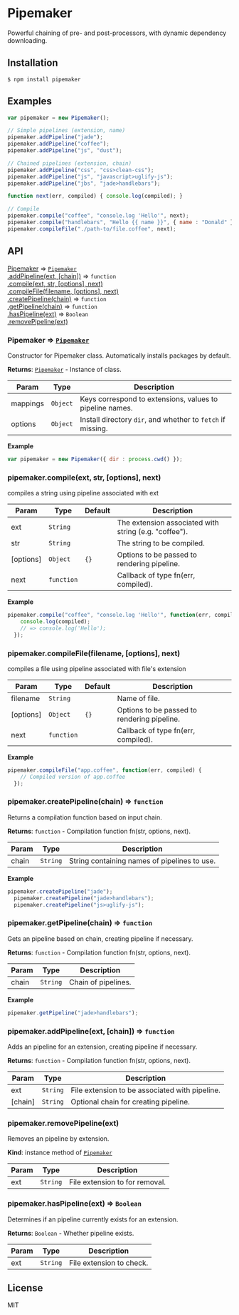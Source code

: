 # Pipemaker

Powerful chaining of pre- and post-processors, with dynamic dependency downloading.


## Installation
```
$ npm install pipemaker
```

## Examples

```js
var pipemaker = new Pipemaker();

// Simple pipelines (extension, name)
pipemaker.addPipeline("jade");
pipemaker.addPipeline("coffee");
pipemaker.addPipeline("js", "dust");

// Chained pipelines (extension, chain)
pipemaker.addPipeline("css", "css>clean-css");
pipemaker.addPipeline("js", "javascript>uglify-js");
pipemaker.addPipeline("jbs", "jade>handlebars");

function next(err, compiled) { console.log(compiled); }

// Compile
pipemaker.compile("coffee", "console.log 'Hello'", next);
pipemaker.compile("handlebars", "Hello {{ name }}", { name : "Donald" }, next);
pipemaker.compileFile("./path-to/file.coffee", next);
```


## API

[Pipemaker](#Pipemaker) ⇒ <code>[Pipemaker](#Pipemaker)</code>  
[.addPipeline(ext, [chain])](#Pipemaker+addPipeline) ⇒ <code>function</code>  
[.compile(ext, str, [options], next)](#Pipemaker+compile)  
[.compileFile(filename, [options], next)](#Pipemaker+compileFile)  
[.createPipeline(chain)](#Pipemaker+createPipeline) ⇒ <code>function</code>  
[.getPipeline(chain)](#Pipemaker+getPipeline) ⇒ <code>function</code>  
[.hasPipeline(ext)](#Pipemaker+hasPipeline) ⇒ <code>Boolean</code>  
[.removePipeline(ext)](#Pipemaker+removePipeline)  

<a name="Pipemaker"></a>
### Pipemaker ⇒ <code>[Pipemaker](#Pipemaker)</code>
Constructor for Pipemaker class. Automatically installs packages by default.

**Returns**: <code>[Pipemaker](#Pipemaker)</code> - Instance of class.  

| Param | Type | Description |
| --- | --- | --- |
| mappings | <code>Object</code> | Keys correspond to extensions, values to pipeline names. |
| options | <code>Object</code> | Install directory `dir`, and whether to `fetch` if missing. |

**Example**  
```js
var pipemaker = new Pipemaker({ dir : process.cwd() });
```

<a name="Pipemaker+compile"></a>
### pipemaker.compile(ext, str, [options], next)
compiles a string using pipeline associated with ext

| Param | Type | Default | Description |
| --- | --- | --- | --- |
| ext | <code>String</code> |  | The extension associated with string (e.g. "coffee"). |
| str | <code>String</code> |  | The string to be compiled. |
| [options] | <code>Object</code> | <code>{}</code> | Options to be passed to rendering pipeline. |
| next | <code>function</code> |  | Callback of type fn(err, compiled). |

**Example**  
```js
pipemaker.compile("coffee", "console.log 'Hello'", function(err, compiled) {
    console.log(compiled);
    // => console.log('Hello');
  });
```
<a name="Pipemaker+compileFile"></a>
### pipemaker.compileFile(filename, [options], next)
compiles a file using pipeline associated with file's extension

| Param | Type | Default | Description |
| --- | --- | --- | --- |
| filename | <code>String</code> |  | Name of file. |
| [options] | <code>Object</code> | <code>{}</code> | Options to be passed to rendering pipeline. |
| next | <code>function</code> |  | Callback of type fn(err, compiled). |

**Example**  
```js
pipemaker.compileFile("app.coffee", function(err, compiled) {
    // Compiled version of app.coffee
  });
```
<a name="Pipemaker+createPipeline"></a>
### pipemaker.createPipeline(chain) ⇒ <code>function</code>
Returns a compilation function based on input chain.

**Returns**: <code>function</code> - Compilation function fn(str, options, next).  

| Param | Type | Description |
| --- | --- | --- |
| chain | <code>String</code> | String containing names of pipelines to use. |

**Example**  
```js
pipemaker.createPipeline("jade");
  pipemaker.createPipeline("jade>handlebars");
  pipemaker.createPipeline("js>uglify-js");
```
<a name="Pipemaker+getPipeline"></a>
### pipemaker.getPipeline(chain) ⇒ <code>function</code>
Gets an pipeline based on chain, creating pipeline if necessary.

**Returns**: <code>function</code> - Compilation function fn(str, options, next).  

| Param | Type | Description |
| --- | --- | --- |
| chain | <code>String</code> | Chain of pipelines. |

**Example**  
```js
pipemaker.getPipeline("jade>handlebars");
```
<a name="Pipemaker+addPipeline"></a>
### pipemaker.addPipeline(ext, [chain]) ⇒ <code>function</code>
Adds an pipeline for an extension, creating pipeline if necessary.

**Returns**: <code>function</code> - Compilation function fn(str, options, next).  

| Param | Type | Description |
| --- | --- | --- |
| ext | <code>String</code> | File extension to be associated with pipeline. |
| [chain] | <code>String</code> | Optional chain for creating pipeline. |

<a name="Pipemaker+removePipeline"></a>
### pipemaker.removePipeline(ext)
Removes an pipeline by extension.

**Kind**: instance method of <code>[Pipemaker](#Pipemaker)</code>  

| Param | Type | Description |
| --- | --- | --- |
| ext | <code>String</code> | File extension to for removal. |

<a name="Pipemaker+hasPipeline"></a>
### pipemaker.hasPipeline(ext) ⇒ <code>Boolean</code>
Determines if an pipeline currently exists for an extension.

**Returns**: <code>Boolean</code> - Whether pipeline exists.  

| Param | Type | Description |
| --- | --- | --- |
| ext | <code>String</code> | File extension to check. |

## License
MIT
